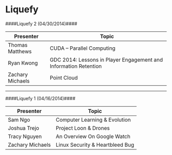 Liquefy
=======

####Liquefy 2 (04/30/2014)####

Presenter        | Topic
---------------- | ------------------------------
Thomas Matthews  | CUDA – Parallel Computing
Ryan Kwong    	 | GDC 2014: Lessons in Player Engagement and Information Retention
Zachary Michaels | Point Cloud

--------------------------------------------------

####Liquefy 1 (04/16/2014)####

Presenter        | Topic
---------------- | ------------------------------
Sam Ngo          | Computer Learning & Evolution
Joshua Trejo     | Project Loon & Drones
Tracy Nguyen     | An Overview On Google Watch
Zachary Michaels | Linux Security & Heartbleed Bug
